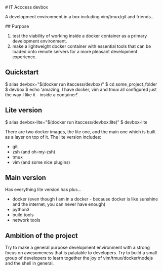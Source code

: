# IT Acccess devbox

A development environment in a box including vim/tmux/git and friends...

## Purpose

1. test the viability of working inside a docker container as a primary development environment.
2. make a lightweight docker container with essential tools that can be loaded onto remote servers for a more pleasant development experience.

## Quickstart

$ alias devbox="$(docker run itaccess/devbox)"
$ cd some_project_folder
$ devbox
$ echo 'amazing, I have docker, vim and tmux all configured just the way I like it - inside a container!'

## Lite version

$ alias devbox-lite="$(docker run itaccess/devbox:lite)"
$ devbox-lite

There are two docker images, the lite one, and the main one which is built as a layer on top of it. The lite version includes:

- git
- zsh (and oh-my-zsh)
- tmux
- vim (and some nice plugins)

## Main version

Has everything lite version has plus...

- docker (even though I am in a docker - because docker is like sunshine and the internet, you can never have enough)
- python3
- build tools
- network tools

## Ambition of the project

Try to make a general purpose development environment with a strong focus on awesomeness that is palatable to developers. Try to build a small group of developers to learn together the joy of vim/tmux/docker/nodejs and the shell in general.
